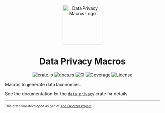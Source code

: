<div align="center">
 <img src="./logo.png" alt="Data Privacy Macros Logo" width="128">

# Data Privacy Macros

[![crate.io](https://img.shields.io/crates/v/data_privacy_macros.svg)](https://crates.io/crates/data_privacy_macros)
[![docs.rs](https://docs.rs/data_privacy_macros/badge.svg)](https://docs.rs/data_privacy_macros)
[![CI](https://github.com/microsoft/oxidizer/workflows/main/badge.svg)](https://github.com/microsoft/oxidizer/actions)
[![Coverage](https://codecov.io/gh/microsoft/oxidizer/graph/badge.svg?token=FCUG0EL5TI)](https://codecov.io/gh/microsoft/oxidizer)
[![License](https://img.shields.io/badge/license-MIT-blue.svg)](../LICENSE)

</div>

<!-- cargo-rdme start -->

Macros to generate data taxonomies.

See the documentation for the [`data_privacy`](https://docs.rs/data_privacy) crate for details.

<!-- cargo-rdme end -->

<div style="font-size: 75%" ><hr/>

This crate was developed as part of [The Oxidizer Project](https://github.com/microsoft/oxidizer).

</div>
